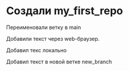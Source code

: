 # Создали my_first_repo

Переименовали ветку в main

Добавили текст через web-браузер.

Добавил текс локально

Добавил текст в новой ветке new_branch